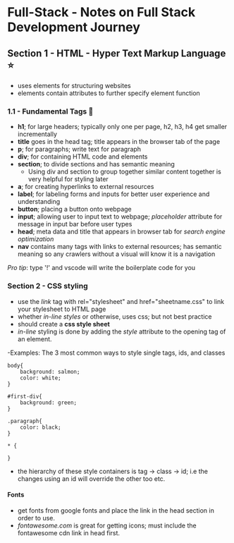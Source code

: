 # Full-Stack -  Notes on Full Stack Development Journey

## Section 1 - HTML - Hyper Text Markup Language :star:

* uses elements for structuring websites 
* elements contain attributes to further specify element function

### 1.1 - Fundamental Tags :bricks:

* **h1**; for large headers; typically only one per page, h2, h3, h4 get smaller incrementally
* **title** goes in the head tag; title appears in the browser tab of the page
* **p**; for paragraphs; write text for paragraph
* **div**; for containing HTML code and elements
* **section**; to divide sections and has semantic meaning
  * Using div and section to group together similar content together is very helpful for styling later
* **a**; for creating hyperlinks to external resources
* **label**; for labeling forms and inputs for better user experience and understanding
* **button**; placing a button onto webpage
* **input**; allowing user to input text to webpage; *placeholder* attribute for message in input bar before user types
* **head**; meta data and title that appears in browser tab for *search engine optimization*
* **nav** contains many tags with links to external resources; has semantic meaning so any crawlers without a visual will know it is a navigation

*Pro tip*: type '!' and vscode will write the boilerplate code for you

### Section 2 - CSS styling

* use the *link* tag with rel="stylesheet" and href="sheetname.css" to link your stylesheet to HTML page
* whether *in-line styles* or otherwise, uses css; but not best practice
* should create a **css style sheet**
* *in-line* styling is done by adding the *style* attribute to the opening tag of an element.

-Examples: The 3 most common ways to style single tags, ids, and classes

    body{
        background: salmon;
        color: white;
    }

    #first-div{
        background: green;
    } 

    .paragraph{
        color: black;
    }

    * { 

    }

* the hierarchy of these style containers is tag -> class -> id; i.e the changes using an id will override the other too etc.

#### Fonts 

* get fonts from google fonts and place the link in the head section in order to use.
* *fontawesome.com* is great for getting icons; must include the fontawesome cdn link in head first.
